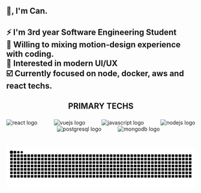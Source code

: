 <h2 align="left">👋, I'm Can.</h2>

###

<h2 align="left">⚡ I'm 3rd year Software Engineering Student<br>💎 Willing to mixing motion-design experience with coding.<br>🔭 Interested in modern UI/UX<br>☑️ Currently focused on node, docker, aws and react techs.</h2>

###

<h2 align="center">PRIMARY TECHS</h2>

###

<div align="center">
  <img src="https://cdn.jsdelivr.net/gh/devicons/devicon/icons/react/react-original.svg" height="60" alt="react logo"  />
  <img width="36" />
  <img src="https://cdn.jsdelivr.net/gh/devicons/devicon/icons/vuejs/vuejs-original.svg" height="60" alt="vuejs logo"  />
  <img width="36" />
  <img src="https://skillicons.dev/icons?i=js" height="60" alt="javascript logo"  />
  <img width="36" />
  <img src="https://skillicons.dev/icons?i=nodejs" height="60" alt="nodejs logo"  />
  <img width="36" />
  <img src="https://skillicons.dev/icons?i=postgres" height="60" alt="postgresql logo"  />
  <img width="36" />
  <img src="https://skillicons.dev/icons?i=mongodb" height="60" alt="mongodb logo"  />
</div>

###

<br clear="both">

<img src="https://raw.githubusercontent.com/forzzerino/forzzerino/output/snake.svg" alt="Snake animation" />

###
